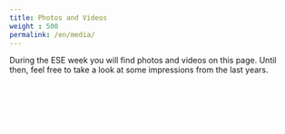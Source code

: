 ```yaml
---
title: Photos and Videos
weight : 500
permalink: /en/media/
---
```


During the ESE week you will find photos and videos on this page.
Until then, feel free to take a look at some impressions from the last years.


<!-- <a href="https://users.ifsr.de/~vogel/" class="button radius large" style="color:#ffffff">Photo gallery of ESE 2016</a> -->



<!--
Video of ESE 2016:
<div class="flex-video widescreen youtube">
<iframe width="854" height="480" src="https://www.youtube.com/embed/JKs45ZJLNz0" frameborder="0" allowfullscreen></iframe>
</div>
-->

<div class="inline-list">
<a href="https://www.youtube.com/watch?v=NlvmPjaTV8A" class="button radius large" style="color:#ffffff">Video of ESE 2017 (YouTube)</a>

<a href="https://www.youtube.com/watch?v=JKs45ZJLNz0" class="button radius large" style="color:#ffffff">Video of ESE 2016 (YouTube)</a>

<a href="https://vimeo.com/141549237" class="button radius large" style="color:#ffffff">Video of ESE 2015 (Vimeo)</a>
</div>
<!--
Video of ESE 2015:
<div class="flex-video widescreen vimeo">
  <iframe src="https://player.vimeo.com/video/141549237" width="640" height="360" frameborder="0" webkitallowfullscreen mozallowfullscreen allowfullscreen></iframe>
</div>
-->
